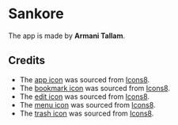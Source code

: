 # Sankore

The app is made by **Armani Tallam**.

## Credits

- The [app icon](https://icons8.com/icon/6eoV5wIff6q5/scroll) was sourced from [Icons8](https://icons8.com).
- The [bookmark icon](https://icons8.com/icon/82461/bookmark) was sourced from [Icons8](https://icons8.com).
- The [edit icon](https://icons8.com/icon/82373/edit) was sourced from [Icons8](https://icons8.com).
- The [menu icon](https://icons8.com/icon/84119/menu-vertical) was sourced from [Icons8](https://icons8.com).
- The [trash icon](https://icons8.com/icon/85081/trash) was sourced from [Icons8](https://icons8.com).